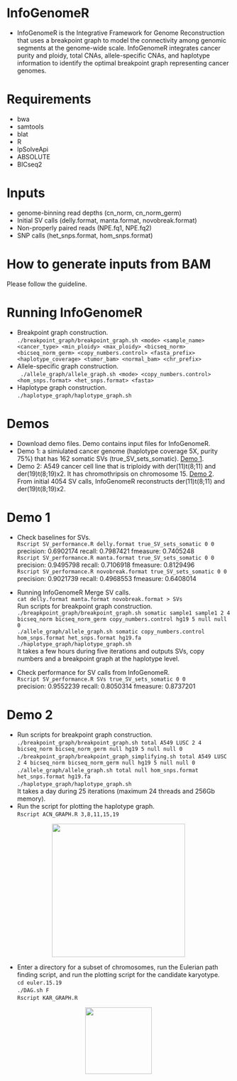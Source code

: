 
# InfoGenomeR
- InfoGenomeR is the Integrative Framework for Genome Reconstruction that uses a breakpoint graph to model the connectivity among genomic segments at the genome-wide scale. InfoGenomeR integrates cancer purity and ploidy, total CNAs, allele-specific CNAs, and haplotype information to identify the optimal breakpoint graph representing cancer genomes.

# Requirements
- bwa
- samtools
- blat
- R
- lpSolveApi
- ABSOLUTE
- BICseq2

# Inputs
- genome-binning read depths (cn_norm, cn_norm_germ)
- Initial SV calls (delly.format, manta.format, novobreak.format)
- Non-properly paired reads (NPE.fq1, NPE.fq2)
- SNP calls (het_snps.format, hom_snps.format)
# How to generate inputs from BAM
Please follow the guideline.
# Running InfoGenomeR
- Breakpoint graph construction.\
`./breakpoint_graph/breakpoint_graph.sh <mode> <sample_name> <cancer_type> <min_ploidy> <max_ploidy> <bicseq_norm> <bicseq_norm_germ> <copy_numbers.control> <fasta_prefix> <haplotype_coverage> <tumor_bam> <normal_bam> <chr_prefix>`
- Allele-specific graph construction.\
` ./allele_graph/allele_graph.sh <mode> <copy_numbers.control> <hom_snps.format> <het_snps.format> <fasta>`
- Haplotype graph construction.\
`./haplotype_graph/haplotype_graph.sh`

# Demos
- Download demo files. Demo contains input files for InfoGenomeR. 
- Demo 1: a simiulated cancer genome (haplotype coverage 5X, purity 75%) that has 162 somatic SVs (true_SV_sets_somatic). [Demo 1](http://www.gcancer.org/InfoGenomeR/demo1.tar.gz).
- Demo 2: A549 cancer cell line that is triploidy with der(11)t(8;11) and der(19)t(8;19)x2. It has chromothripsis on chromosome 15. [Demo 2](http://www.gcancer.org/InfoGenomeR/demo2.tar.gz).
From initial 4054 SV calls, InfoGenomeR reconstructs der(11)t(8;11) and der(19)t(8;19)x2.

# Demo 1
- Check baselines for SVs.\
`Rscript SV_performance.R delly.format true_SV_sets_somatic 0 0`\
precision: 0.6902174 recall: 0.7987421 fmeasure: 0.7405248\
`Rscript SV_performance.R manta.format true_SV_sets_somatic 0 0`\
precision: 0.9495798 recall: 0.7106918 fmeasure: 0.8129496\
`Rscript SV_performance.R novobreak.format true_SV_sets_somatic 0 0`\
precision: 0.9021739 recall: 0.4968553 fmeasure: 0.6408014

- Running InfoGenomeR
Merge SV calls.\
`cat delly.format manta.format novobreak.format > SVs`\
Run scripts for breakpoint graph construction.\
`./breapkpoint_graph/breakpoint_graph.sh somatic sample1 sample1 2 4 bicseq_norm bicseq_norm_germ copy_numbers.control hg19 5 null null 0`\
`./allele_graph/allele_graph.sh somatic copy_numbers.control hom_snps.format het_snps.format hg19.fa`\
`./haplotype_graph/haplotype_graph.sh`\
It takes a few hours during five iterations and outputs SVs, copy numbers and a breakpoint graph at the haplotype level.
- Check performance for SV calls from InfoGenomeR.\
`Rscript SV_performance.R SVs true_SV_sets_somatic 0 0`\
precision: 0.9552239 recall: 0.8050314 fmeasure: 0.8737201

# Demo 2
- Run scripts for breakpoint graph construction.\
`./breakpoint_graph/breakpoint_graph.sh total A549 LUSC 2 4 bicseq_norm bicseq_norm_germ null hg19 5 null null 0`\
`./breakpoint_graph/breakpoint_graph_simplifying.sh total A549 LUSC 2 4 bicseq_norm bicseq_norm_germ null hg19 5 null null 0`\
`./allele_graph/allele_graph.sh total null hom_snps.format het_snps.format hg19.fa`\
`./haplotype_graph/haplotype_graph.sh`\
It takes a day during 25 iterations (maximum 24 threads and 256Gb memory).
- Run the script for plotting the haplotype graph.\
`Rscript ACN_GRAPH.R 3,8,11,15,19`
<p align="center">
    <img height="300" src="https://github.com/YeonghunL/InfoGenomeR/blob/master/haplotype_graph.png">
  </a>
</p>

- Enter a directory for a subset of chromosomes, run the Eulerian path finding script, and run the plotting script for the candidate karyotype.\
`cd euler.15.19`\
`./DAG.sh F`\
`Rscript KAR_GRAPH.R`

<p align="center">
    <img height="150" src="https://github.com/YeonghunL/InfoGenomeR/blob/master/karyotype.png">
  </a>
</p>

